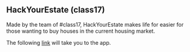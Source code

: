 ## HackYourEstate (class17)

Made by the team of #class17, HackYourEstate makes life for easier for those wanting to buy houses in the current housing market.

The following [link](https://class17hackyourestate.herokuapp.com) will take you to the app.

